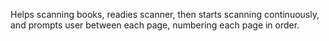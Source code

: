 Helps scanning books, readies scanner, then starts scanning
continuously, and prompts user between each page, numbering each page
in order.

